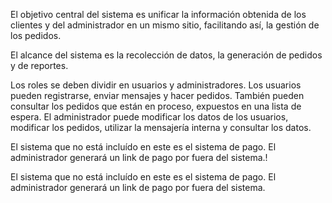El objetivo central del sistema es unificar la información obtenida de los clientes y del administrador en un mismo sitio, facilitando así, la gestión de los pedidos.

El alcance del sistema es la recolección de datos, la generación de pedidos y de reportes. 

Los roles se deben dividir en usuarios y administradores. Los usuarios pueden registrarse, enviar mensajes y hacer pedidos. También pueden consultar los pedidos que están en proceso, expuestos en una lista de espera. El administrador puede modificar los datos de los usuarios, modificar los pedidos, utilizar la mensajería interna y consultar los datos.


El sistema que no está incluído en este es el sistema de pago. El administrador generará un link de pago por fuera del sistema.!

El sistema que no está incluído en este es el sistema de pago. El administrador generará un link de pago por fuera del sistema.


